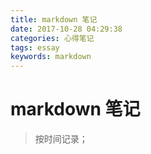 ```yaml
---
title: markdown 笔记
date: 2017-10-28 04:29:38
categories: 心得笔记
tags: essay
keywords: markdown
---
```


# markdown 笔记


> 按时间记录；

<!--more-->

<!-- TOC depthFrom:1 depthTo:6 withLinks:1 updateOnSave:1 orderedList:1 -->



